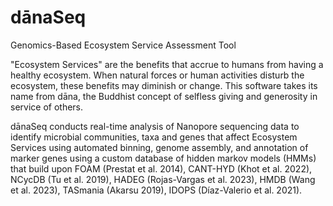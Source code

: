 # dānaSeq

Genomics-Based Ecosystem Service Assessment Tool

"Ecosystem Services" are the benefits that accrue to humans from having a healthy ecosystem. When natural forces or human activities disturb the ecosystem, these benefits may diminish or change. This software takes its name from dāna, the Buddhist concept of selfless giving and generosity in service of others.

dānaSeq conducts real-time analysis of Nanopore sequencing data to identify microbial communities, taxa and genes that affect Ecosystem Services using automated binning, genome assembly, and annotation of marker genes using a custom database of hidden markov models (HMMs) that build upon FOAM (Prestat et al. 2014), CANT-HYD (Khot et al. 2022), NCycDB (Tu et al. 2019), HADEG (Rojas-Vargas et al. 2023), HMDB (Wang et al. 2023), TASmania (Akarsu 2019), IDOPS (Díaz-Valerio et al. 2021).
